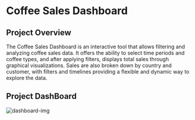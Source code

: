 
# Coffee Sales Dashboard

## Project Overview

The Coffee Sales Dashboard is an interactive tool that allows filtering and analyzing coffee sales data. It offers the ability to select time periods and coffee types, and after applying filters, displays total sales through graphical visualizations. Sales are also broken down by country and customer, with filters and timelines providing a flexible and dynamic way to explore the data.


## Project DashBoard

![dashboard-img](https://github.com/user-attachments/assets/1667d0db-2979-41f1-b53b-eba0b7631275)



